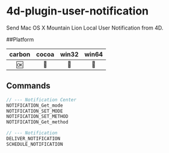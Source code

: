 4d-plugin-user-notification
===========================

Send Mac OS X Mountain Lion Local User Notification from 4D.

##Platform

| carbon | cocoa | win32 | win64 |
|:------:|:-----:|:---------:|:---------:|
|🆗|🚫|🚫|🚫|


Commands
---

```c
// --- Notification Center
NOTIFICATION_Get_mode
NOTIFICATION_SET_MODE
NOTIFICATION_SET_METHOD
NOTIFICATION_Get_method

// --- Notification
DELIVER_NOTIFICATION
SCHEDULE_NOTIFICATION
```
